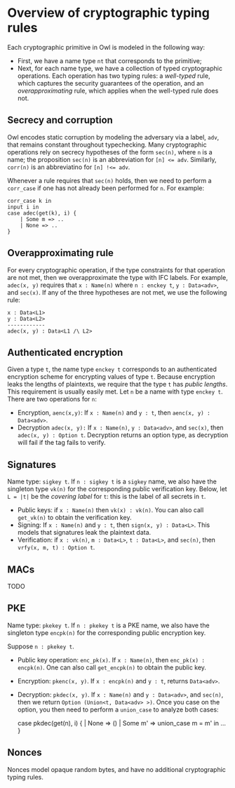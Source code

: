 # Overview of cryptographic typing rules

Each cryptographic primitive in Owl is modeled in the following way:
- First, we have a name type `nt` that corresponds to the primitive;
- Next, for each name type, we have a collection of typed cryptographic
operations. Each operation has two typing rules: a _well-typed_ rule,
which captures the security guarantees of the operation, and an
_overapproximating_ rule, which applies when the well-typed rule does not. 

## Secrecy and corruption

Owl encodes static corruption by modeling the adversary via a label, `adv`,
that remains constant throughout typechecking. Many cryptographic operations
rely on secrecy hypotheses of the form `sec(n)`, where `n` is a name; the
proposition `sec(n)` is an abbreviation for `[n] <= adv`. Similarly, `corr(n)`
is an abbreviatino for `[n] !<= adv`. 

Whenever a rule requires that `sec(n)` holds, then we need to perform a
`corr_case` if one has not already been performed for `n`. For example:

    corr_case k in
    input i in 
    case adec(get(k), i) {
        | Some m => ..
        | None => ..
    }

## Overapproximating rule

For every cryptographic operation, if the type constraints for that operation
are not met, then we overapproximate the type with IFC labels. For example, 
`adec(x, y)`  requires that `x : Name(n)` where `n : enckey t`, `y : Data<adv>`, and
`sec(x)`. 
If any of the three hypotheses are not met, we use the following rule:

    x : Data<L1>
    y : Data<L2>
    ------------
    adec(x, y) : Data<L1 /\ L2>

## Authenticated encryption

Given a type `t`, the name type `enckey t` corresponds to an authenticated
encryption scheme for encrypting values of type `t`. 
Because encryption leaks the lengths of plaintexts, we require that the type `t`
has _public lengths_. This requirement is usually easily met. 
Let `n` be a name with type `enckey t`. There are two operations for `n`: 
- Encryption, `aenc(x,y)`: If `x : Name(n)` and `y : t`, then `aenc(x, y) : Data<adv>`. 
- Decryption `adec(x, y):` If `x : Name(n)`, `y : Data<adv>`, and `sec(x)`, then `adec(x, y) : Option t`.
Decryption returns an option type, as decryption will fail if the tag fails to verify.

## Signatures

Name type: `sigkey t`. 
If `n : sigkey t` is a `sigkey` name, we also have the singleton type `vk(n)` for 
the corresponding public verification key. 
Below, let `L = |t|` be the _covering label_ for `t`: this is the label of all
secrets in `t`.

- Public keys: if `x : Name(n)` then `vk(x) : vk(n)`. You can also call
    `get_vk(n)` to obtain the verification key.
- Signing: If `x : Name(n)` and `y : t`, then `sign(x, y) : Data<L>`.
    This models that signatures leak
    the plaintext data.
- Verification: if `x : vk(n)`, `m : Data<L>`, `t : Data<L>`, and `sec(n)`,
then `vrfy(x, m, t) : Option t`.

## MACs
 
TODO

## PKE

Name type: `pkekey t`.
If `n : pkekey t` is a PKE name, we also have the singleton type `encpk(n)` for 
the corresponding public encryption key. 


Suppose `n : pkekey t`.
- Public key operation: `enc_pk(x)`. If `x : Name(n)`, then `enc_pk(x) : encpk(n)`. 
One can also call `get_encpk(n)` to obtain the public key. 

- Encryption: `pkenc(x, y)`. If `x : encpk(n)` and `y : t`, returns `Data<adv>`. 
- Decryption: `pkdec(x, y)`. If `x : Name(n)` and `y : Data<adv>`, and `sec(n)`,
    then we return `Option (Union<t, Data<adv> >)`. Once you case on the option,
    you then need to perform a `union_case` to analyze both cases:

    case pkdec(get(n), i) { 
        | None => ()
        | Some m' => 
            union_case m = m' in 
            ...
    }

## Nonces

Nonces model opaque random bytes, and have no additional cryptographic typing
rules.



